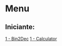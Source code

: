 # Menu
## Iniciante:
<a href="/1-Begginer/1-Bin2Dec-App/index.html">1 - Bin2Dec</a>
<a href="/1-Begginer/3-Calculator/index.html">1 - Calculator</a>
